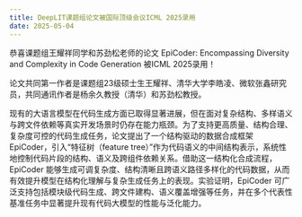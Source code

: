 ```yaml
---
title: DeepLIT课题组论文被国际顶级会议ICML 2025录用
date: 2025-05-04
---
```


恭喜课题组王耀祥同学和苏劲松老师的论文 EpiCoder: Encompassing Diversity and Complexity in Code Generation 被ICML 2025录用！

<!--more-->

论文共同第一作者是课题组23级硕士生王耀祥、清华大学李皓凌、微软张鑫研究员，共同通讯作者是杨余久教授（清华）和苏劲松教授。

现有的大语言模型在代码生成方面已取得显著进展，但在面对复杂结构、多样语义与跨文件依赖等真实开发场景时仍存在能力瓶颈。为了支持更高质量、结构合理、复杂度可控的代码生成任务，论文提出了一个结构驱动的数据合成框架 EpiCoder，引入“特征树（feature tree）”作为代码语义的中间结构表示，系统性地控制代码片段的结构、语义及跨组件依赖关系。借助这一结构化合成流程，EpiCoder 能够生成可调复杂度、结构清晰且跨语义路径多样化的代码数据，从而有效提升模型在结构化理解与复杂生成任务上的表现。实验证明，EpiCoder 可广泛支持包括模块级代码生成、跨文件建构、语义覆盖增强等任务，并在多个代表性基准任务中显著提升现有代码大模型的性能与泛化能力。
